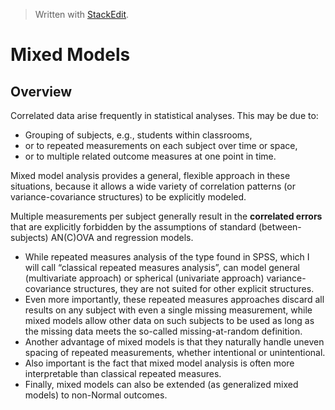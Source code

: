 
> Written with [StackEdit](https://stackedit.io/).

# Mixed Models

## Overview

Correlated data arise frequently in statistical analyses. This may be due to: 

- Grouping of subjects, e.g., students within classrooms, 
- or to repeated measurements on each subject over time or space, 
- or to multiple related outcome measures at one point in time. 

Mixed model analysis provides a general, flexible approach in these situations, because it allows a wide variety of correlation patterns (or variance-covariance structures) to be explicitly modeled.

Multiple measurements per subject generally result in the **correlated errors** that are explicitly forbidden by the assumptions of standard (between-subjects) AN(C)OVA and regression models.

- While repeated measures analysis of the type found in SPSS, which I will call “classical repeated measures analysis”, can model general (multivariate approach) or spherical (univariate approach) variance-covariance structures, they are not suited for other explicit structures.
- Even more importantly, these repeated measures approaches discard all results on any subject with even a single missing measurement, while mixed models allow other data on such subjects to be used as long as the missing data meets the so-called missing-at-random definition.
- Another advantage of mixed models is that they naturally handle uneven spacing of repeated measurements, whether intentional or unintentional.
- Also important is the fact that mixed model analysis is often more interpretable than classical repeated measures.
- Finally, mixed models can also be extended (as generalized mixed models) to non-Normal outcomes.
<!--stackedit_data:
eyJoaXN0b3J5IjpbMTY3NzEzMTAxMl19
-->